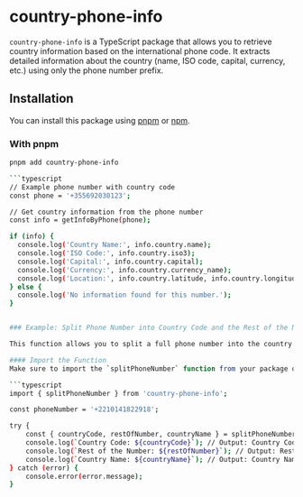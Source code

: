 # country-phone-info

`country-phone-info` is a TypeScript package that allows you to retrieve country information based on the international phone code. It extracts detailed information about the country (name, ISO code, capital, currency, etc.) using only the phone number prefix.

## Installation

You can install this package using [pnpm](https://pnpm.io/) or [npm](https://www.npmjs.com/).

### With pnpm
```bash
pnpm add country-phone-info

```typescript
// Example phone number with country code
const phone = '+355692030123';

// Get country information from the phone number
const info = getInfoByPhone(phone);

if (info) {
  console.log('Country Name:', info.country.name);
  console.log('ISO Code:', info.country.iso3);
  console.log('Capital:', info.country.capital);
  console.log('Currency:', info.country.currency_name);
  console.log('Location:', info.country.latitude, info.country.longitude);
} else {
  console.log('No information found for this number.');
}


### Example: Split Phone Number into Country Code and the Rest of the Number

This function allows you to split a full phone number into the country code, the rest of the number, and the corresponding country name.

#### Import the Function
Make sure to import the `splitPhoneNumber` function from your package or module:

```typescript
import { splitPhoneNumber } from 'country-phone-info';

const phoneNumber = '+2210141822918';

try {
    const { countryCode, restOfNumber, countryName } = splitPhoneNumber(phoneNumber);
    console.log(`Country Code: ${countryCode}`); // Output: Country Code: 221
    console.log(`Rest of the Number: ${restOfNumber}`); // Output: Rest of the Number: 0141822918
    console.log(`Country Name: ${countryName}`); // Output: Country Name: Senegal
} catch (error) {
    console.error(error.message);
}
